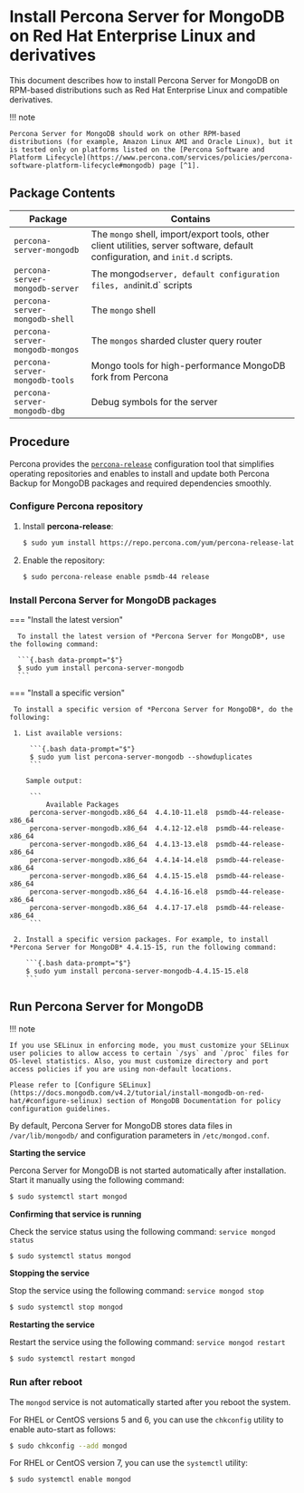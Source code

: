 # Install Percona Server for MongoDB on Red Hat Enterprise Linux and derivatives

This document describes how to install Percona Server for MongoDB on RPM-based distributions such as Red Hat Enterprise Linux and compatible derivatives.

!!! note

    Percona Server for MongoDB should work on other RPM-based distributions (for example, Amazon Linux AMI and Oracle Linux), but it is tested only on platforms listed on the [Percona Software and Platform Lifecycle](https://www.percona.com/services/policies/percona-software-platform-lifecycle#mongodb) page [^1]. 

## Package Contents

| Package                 | Contains                                 |
| ----------------------- | -----------------------------------------|
| `percona-server-mongodb`| The `mongo` shell, import/export tools, other client utilities, server software, default configuration, and `init.d` scripts. |
| `percona-server-mongodb-server`| The mongod` server, default configuration files, and `init.d` scripts|
| `percona-server-mongodb-shell` | The `mongo` shell |
| `percona-server-mongodb-mongos`| The `mongos` sharded cluster query router |
| `percona-server-mongodb-tools` | Mongo tools for high-performance MongoDB fork from Percona|
| `percona-server-mongodb-dbg`   | Debug symbols for the server  |

## Procedure

Percona provides the [`percona-release`](https://docs.percona.com/percona-software-repositories/index.html) configuration tool that simplifies operating repositories and enables to install and update both Percona Backup for MongoDB packages and required dependencies smoothly.

### Configure Percona repository


1. Install **percona-release**:

    ```{.bash data-prompt="$"}
    $ sudo yum install https://repo.percona.com/yum/percona-release-latest.noarch.rpm
    ```


2. Enable the repository: 
   
    ```{.bash data-prompt="$"}
    $ sudo percona-release enable psmdb-44 release
    ```

### Install Percona Server for MongoDB packages

=== "Install the latest version"

      To install the latest version of *Percona Server for MongoDB*, use the following command:

      ```{.bash data-prompt="$"}
      $ sudo yum install percona-server-mongodb
      ```

=== "Install a specific version"

     To install a specific version of *Percona Server for MongoDB*, do the following:

     1. List available versions:

         ```{.bash data-prompt="$"}
         $ sudo yum list percona-server-mongodb --showduplicates
         ```

        Sample output:

         ```
             Available Packages
         percona-server-mongodb.x86_64  4.4.10-11.el8  psmdb-44-release-x86_64
         percona-server-mongodb.x86_64  4.4.12-12.el8  psmdb-44-release-x86_64
         percona-server-mongodb.x86_64  4.4.13-13.el8  psmdb-44-release-x86_64
         percona-server-mongodb.x86_64  4.4.14-14.el8  psmdb-44-release-x86_64
         percona-server-mongodb.x86_64  4.4.15-15.el8  psmdb-44-release-x86_64
         percona-server-mongodb.x86_64  4.4.16-16.el8  psmdb-44-release-x86_64
         percona-server-mongodb.x86_64  4.4.17-17.el8  psmdb-44-release-x86_64
         ```

     2. Install a specific version packages. For example, to install *Percona Server for MongoDB* 4.4.15-15, run the following command:

        ```{.bash data-prompt="$"}
        $ sudo yum install percona-server-mongodb-4.4.15-15.el8
        ```

## Run Percona Server for MongoDB

!!! note

    If you use SELinux in enforcing mode, you must customize your SELinux user policies to allow access to certain `/sys` and `/proc` files for OS-level statistics. Also, you must customize directory and port access policies if you are using non-default locations.

    Please refer to [Configure SELinux](https://docs.mongodb.com/v4.2/tutorial/install-mongodb-on-red-hat/#configure-selinux) section of MongoDB Documentation for policy configuration guidelines.

By default, Percona Server for MongoDB stores data files in `/var/lib/mongodb/`
and configuration parameters in `/etc/mongod.conf`.

**Starting the service**

Percona Server for MongoDB is not started automatically after installation.
Start it manually using the following command:

```{.bash data-prompt="$"}
$ sudo systemctl start mongod
```

**Confirming that service is running**

Check the service status using the following command: `service mongod status`

```{.bash data-prompt="$"}
$ sudo systemctl status mongod
```

**Stopping the service**

Stop the service using the following command: `service mongod stop`

```{.bash data-prompt="$"}
$ sudo systemctl stop mongod
```

**Restarting the service**

Restart the service using the following command: `service mongod restart`

```{.bash data-prompt="$"}
$ sudo systemctl restart mongod
```

### Run after reboot

The `mongod` service is not automatically started
after you reboot the system.

For RHEL or CentOS versions 5 and 6, you can use the `chkconfig` utility
to enable auto-start as follows:

```{.bash data-prompt="$"}
$ sudo chkconfig --add mongod
```

For RHEL or CentOS version 7, you can use the `systemctl` utility:

```{.bash data-prompt="$"}
$ sudo systemctl enable mongod
```

[^1]: We support only the current stable RHEL 6 and CentOS 6 releases, because there is no official (i.e. RedHat provided) method to support or download the latest OpenSSL on RHEL and CentOS versions prior to 6.5. Similarly, and also as a result thereof, there is no official Percona way to support the latest Percona Server builds on RHEL and CentOS versions prior to 6.5. Additionally, many users will need to upgrade to OpenSSL 1.0.1g or later (due to the [Heartbleed vulnerability](http://www.percona.com/resources/ceo-customer-advisory-heartbleed)), and this OpenSSL version is not available for download from any official RHEL and CentOS repositories for versions 6.4 and prior. For any officially unsupported system, src.rpm packages can be used to rebuild Percona Server for any environment. Please contact our [support service](http://www.percona.com/products/mysql-support) if you require further information on this.
